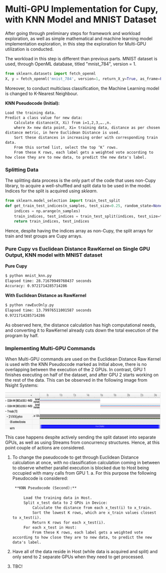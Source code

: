# Multi-GPU Implementation for Cupy, with KNN Model and MNIST Dataset

After going through preliminary steps for framework and workload exploration, as well as simple mathematical and machine learning model implementation exploration, in this step the exploration for Multi-GPU utilization is conducted. 

The workload in this step is different than previous parts. MNIST dataset is used, through OpenML database, titled "mnist_784", version = 1.
```python
from sklearn.datasets import fetch_openml
X, y = fetch_openml('mnist_784', version=1, return_X_y=True, as_frame=False)
```
Moreover, to conduct multiclass classification, the Machine Learning model is changed to K-Nearest Neighbour. 

**KNN Pseudocode (Initial):**

    Load the training data.
    Predict a class value for new data:
        Calculate distance(X, Xi) from i=1,2,3,….,n.
        where X= new data point, Xi= training data, distance as per chosen distance metric, in here Euclidean Distance is used.
        Sort these distances in increasing order with corresponding train data.
        From this sorted list, select the top ‘K’ rows.
        From these K rows, each label gets a weighted vote according to how close they are to new data, to predict the new data's label.


### Splitting Data
The splitting data process is the only part of the code that uses non-Cupy library, to acquire a well-shuffled and split data to be used in the model. Indices for the split is acquired using _sklearn_.

```python
from sklearn.model_selection import train_test_split
def get_train_test_indices(n_samples, test_size=0.25, random_state=None):
    indices = np.arange(n_samples)
    train_indices, test_indices = train_test_split(indices, test_size=test_size, random_state=random_state)
    return train_indices, test_indices
```

Hence, despite having the indices array as non-Cupy, the split arrays for train and test groups are Cupy arrays.

### Pure Cupy vs Euclidean Distance RawKernel on Single GPU Output, KNN model with MNIST dataset
**Pure Cupy**
```sh
$ python mnist_knn.py
Elapsed time: 28.71679949760437 seconds
Accuracy: 0.9721714285714286
```

**With Euclidean Distance as RawKernel**
```sh
$ python rawEucOnly.py
Elapsed time: 13.79976511001587 seconds
0.9721714285714286
```

As observed here, the distance calculation has high computational needs, and converting it to RawKernel already cuts down the total execution of the program by half.

### Implementing Multi-GPU Commands
When Multi-GPU commands are used on the Euclidean Distance Raw Kernel is used with the KNN Pseudocode marked as Initial above, there is no overlapping between the execution of the 2 GPUs. In contrast, GPU 1 finishes executing on half of the dataset, and after GPU 2 starts working on the rest of the data. This can be observed in the following image from Nsight Systems:

<p align="center">
  <img width="900" height="120" src="./MultiGpu_Trial1.png">
</p>

This case happens despite actively sending the split dataset into separate GPUs, as well as using Streams from concurrency structures. Hence, at this point couple of actions are considered. 
1. To change the pseudocode to get through Euclidean Distance calculation at once, with no classification calculation coming in between to observe whether parallel execution is blocked due to Host being occupied with many calls from GPU 1.
     a. For this purpose the following Pseudocode is considered:

        **KNN Pseudocode (Second):**
   
            Load the training data in Host.
            Split x_test data to 2 GPUs in Device:
                Calculate the distance from each x_test(i) to x_train.
                Sort the lowest K rows, which are x_train values closest to x_test(i).  
                Return K rows for each x_test(i).
            For each x_test in Host:
                From these K rows, each label gets a weighted vote according to how close they are to new data, to predict the new data's label.
   
3. Have all of the data reside in Host (while data is acquired and split) and only send to 2 separate GPUs when they need to get processed.
4. TBC! 
